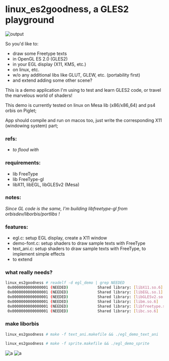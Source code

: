 # linux_es2goodness, a GLES2 playground


![output](https://user-images.githubusercontent.com/8250079/75297125-499db180-582f-11ea-8107-8b64000e270c.gif)

So you'd like to:
- draw some Freetype texts
- in OpenGL ES 2.0 (GLES2)
- in your EGL display (X11, KMS, etc.)
- on linux, etc.
- w/o any additional libs like GLUT, GLEW, etc. (portability first)
- and extend adding some other scene?

This is a demo application I'm using to test and learn GLES2 code, or travel the marvelous world of shaders!

This demo is currently tested on linux on Mesa lib (x86/x86_64) and ps4 orbis on Piglet;

App should compile and run on macos too, just write the corresponding X11 (windowing system) part;


### refs:

- _to flood with_


### requirements:

- lib FreeType
- lib FreeType-gl
- libX11, libEGL, libGLESv2 (Mesa)

### notes:

_Since GL code is the same, I'm building libfreetype-gl from orbisdev/liborbis/portlibs !_


### features:

- egl.c: setup EGL display, create a X11 window
- demo-font.c: setup shaders to draw sample texts with FreeType
- text_ani.c: setup shaders to draw sample texts with FreeType, to implement simple effects
- to extend

### what really needs?

```bash
linux_es2goodness # readelf -d egl_demo | grep NEEDED
 0x0000000000000001 (NEEDED)             Shared library: [libX11.so.6]
 0x0000000000000001 (NEEDED)             Shared library: [libEGL.so.1]
 0x0000000000000001 (NEEDED)             Shared library: [libGLESv2.so.2]
 0x0000000000000001 (NEEDED)             Shared library: [libm.so.6]
 0x0000000000000001 (NEEDED)             Shared library: [libfreetype.so.6]
 0x0000000000000001 (NEEDED)             Shared library: [libc.so.6]
```

### make liborbis

```bash
linux_es2goodness # make -f text_ani.makefile && ./egl_demo_text_ani

linux_es2goodness # make -f sprite.makefile && ./egl_demo_sprite
```


![a](https://user-images.githubusercontent.com/8250079/75284913-ee12fa00-5815-11ea-8e8e-6c92cd18269f.png)
![a](https://user-images.githubusercontent.com/8250079/75290411-8ca45880-5820-11ea-9f33-56bfada9d4b9.png)
